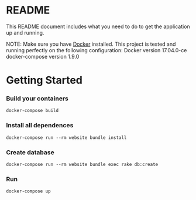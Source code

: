 # README

This README document includes what you need to do to get the
application up and running.

NOTE: Make sure you have [Docker](https://docs.docker.com/engine/installation/) installed.
This project is tested and running perfectly on the following configuration:
Docker version 17.04.0-ce
docker-compose version 1.9.0

# Getting Started

### Build your containers
`docker-compose build`

### Install all dependences
`docker-compose run --rm website bundle install`

### Create database
`docker-compose run --rm website bundle exec rake db:create`

### Run
`docker-compose up`
